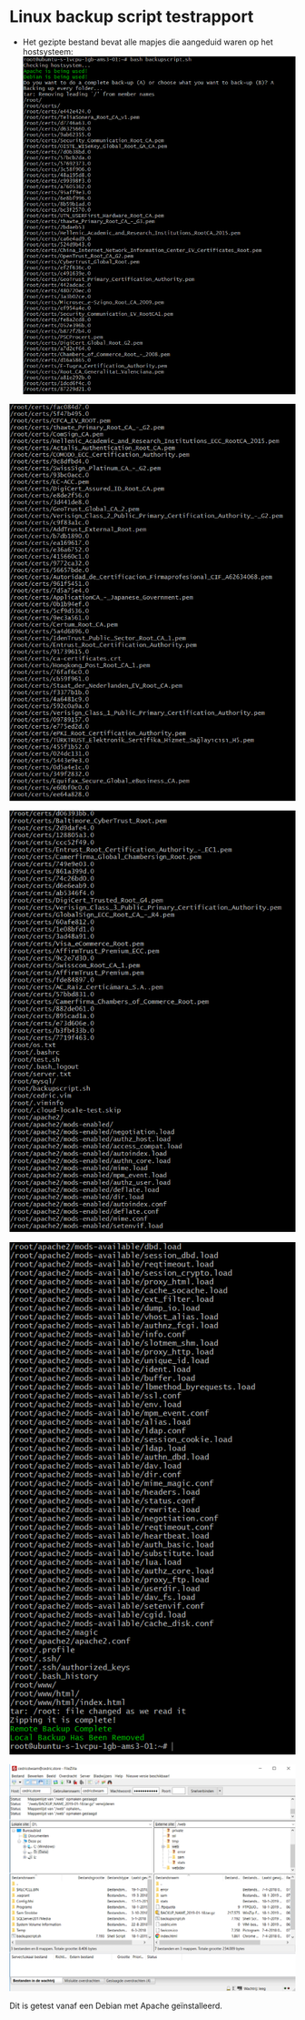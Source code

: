 # Linux backup script testrapport

- Het gezipte bestand bevat alle mapjes die aangeduid waren op het hostsysteem:
![Bash1](https://github.com/dewced/linux-backup/blob/master/Testing/Images/Bash1.PNG)

![Bash2](https://github.com/dewced/linux-backup/blob/master/Testing/Images/Bash2.PNG)

![Bash3](https://github.com/dewced/linux-backup/blob/master/Testing/Images/Bash3.PNG)

![Bash4](https://github.com/dewced/linux-backup/blob/master/Testing/Images/Bash4.PNG)

![FTP](https://github.com/dewced/linux-backup/blob/master/Testing/Images/FTP.PNG)

Dit is getest vanaf een Debian met Apache geïnstalleerd.
